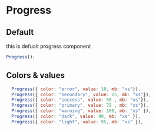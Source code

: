 # Progress

## Default

this is defualt progress component

```js
Progress();
```

## Colors & values

```js
  Progress({ color: "error", value: 10, mb: "xs"}),
  Progress({ color: "secondary", value: 25, mb: "xs"}),
  Progress({ color: "success", value: 50 , mb: "xs"}),
  Progress({ color: "primary", value: 75 , mb: "xs"}),
  Progress({ color: "warning", value: 100, mb: "xs" }),
  Progress({ color: "dark", value: 90, mb: "xs" }),
  Progress({ color: "light", value: 95, mb: "xs" }),
```

